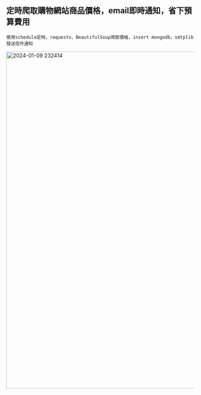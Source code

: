 ## 定時爬取購物網站商品價格，email即時通知，省下預算費用
	使用schedule定時，requests、BeautifulSoup爬取價格，insert mongodb，smtplib發送信件通知
<img width="901" alt="2024-01-09 232414" src="https://github.com/Neiltt/product-price-smtp/assets/105161094/658cef2d-0167-46ae-addd-aa8789f4e743">

